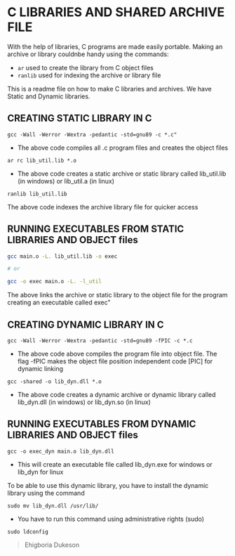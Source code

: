 # C LIBRARIES AND SHARED ARCHIVE FILE

With the help of libraries, C programs are made easily portable.
Making an archive or library couldnbe handy using the commands:

- ```ar``` used to create the library from C object files
- ```ranlib``` used for indexing the archive or library file

This is a readme file on how to make C libraries and archives.
We have Static and Dynamic libraries.

## CREATING STATIC LIBRARY IN C

```gcc -Wall -Werror -Wextra -pedantic -std=gnu89 -c *.c"```

- The above code compiles all .c program files and creates the object files

```ar rc lib_util.lib *.o```

- The above code creates a static archive or static library called lib_util.lib (in windows) or lib_util.a (in linux)

```ranlib lib_util.lib```

The above code indexes the archive library file for quicker access

## RUNNING EXECUTABLES FROM STATIC LIBRARIES AND OBJECT files

```bash
gcc main.o -L. lib_util.lib -o exec

# or

gcc -o exec main.o -L. -l_util

```

The above links the archive or static library to the object file for the program creating an executable called exec"


## CREATING DYNAMIC LIBRARY IN C

```gcc -Wall -Werror -Wextra -pedantic -std=gnu89 -fPIC -c *.c```

- The above code above compiles the program file into object file. The flag -fPIC makes the object file position independent code [PIC] for dynamic linking

```gcc -shared -o lib_dyn.dll *.o```

- The above code creates a dynamic archive or dynamic library called lib_dyn.dll (in windows) or lib_dyn.so (in linux)


## RUNNING EXECUTABLES FROM DYNAMIC LIBRARIES AND OBJECT files

```gcc -o exec_dyn main.o lib_dyn.dll```

- This will create an executable file called lib_dyn.exe for windows or lib_dyn for linux

To be able to use this dynamic library, you have to install the dynamic library using the command

```sudo mv lib_dyn.dll /usr/lib/```

- You have to run this command using administrative rights (sudo)

```sudo ldconfig```


> Ehigboria Dukeson